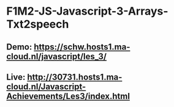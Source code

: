 # F1M2-JS-Javascript-3-Arrays-Txt2speech

## Demo:  https://schw.hosts1.ma-cloud.nl/javascript/les_3/

## Live: http://30731.hosts1.ma-cloud.nl/Javascript-Achievements/Les3/index.html